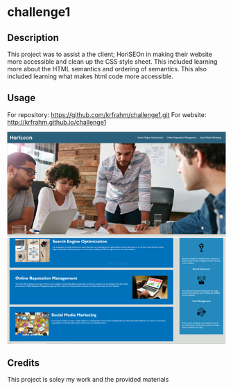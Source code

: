 # challenge1

## Description

This project was to assist a the client; HoriSEOn in making their website more accessible and clean up the CSS style sheet. This included learning more about the HTML semantics and ordering of semantics. This also included learning what makes html code more accessible. 

## Usage

For repository: https://github.com/krfrahm/challenge1.git
For website: http://krfrahm.github.io/challenge1


![Website screenshot 1](assets/images/screenshot1.PNG)
![Website screenshot 2](assets/images/screenshot2.PNG)

## Credits

This project is soley my work and the provided materials

